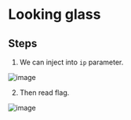 # Looking glass
## Steps

1. We can inject into `ip` parameter.

![image](https://github.com/0jamaKig86/Hack-The-Box.ojmk/assets/95555712/be61687f-3019-472d-b711-55c711d53c50)

2. Then read flag.

![image](https://github.com/0jamaKig86/Hack-The-Box.ojmk/assets/95555712/4043e202-5ee8-4e2a-84ec-3fd882f9e906)


